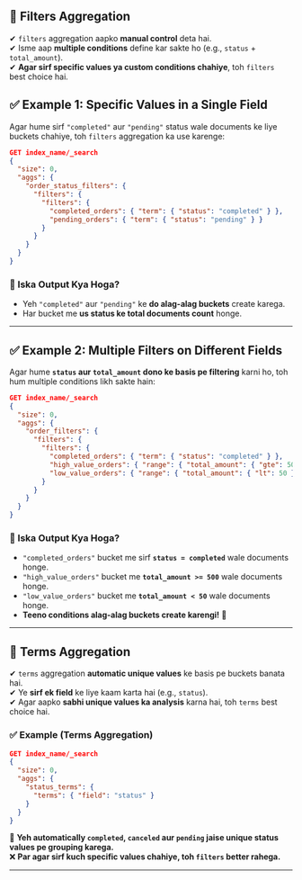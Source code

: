 ## **🔹 Filters Aggregation**

✔ `filters` aggregation aapko **manual control** deta hai.  
✔ Isme aap **multiple conditions** define kar sakte ho (e.g., `status` + `total_amount`).  
✔ **Agar sirf specific values ya custom conditions chahiye**, toh `filters` best choice hai.

## **✅ Example 1: Specific Values in a Single Field**

Agar hume sirf `"completed"` aur `"pending"` status wale documents ke liye buckets chahiye, toh `filters` aggregation ka use karenge:

```json
GET index_name/_search
{
  "size": 0,
  "aggs": {
    "order_status_filters": {
      "filters": {
        "filters": {
          "completed_orders": { "term": { "status": "completed" } },
          "pending_orders": { "term": { "status": "pending" } }
        }
      }
    }
  }
}
```

### **📌 Iska Output Kya Hoga?**

- Yeh `"completed"` aur `"pending"` ke **do alag-alag buckets** create karega.
- Har bucket me **us status ke total documents count** honge.

---

## **✅ Example 2: Multiple Filters on Different Fields**

Agar hume **`status` aur `total_amount` dono ke basis pe filtering** karni ho, toh hum multiple conditions likh sakte hain:

```json
GET index_name/_search
{
  "size": 0,
  "aggs": {
    "order_filters": {
      "filters": {
        "filters": {
          "completed_orders": { "term": { "status": "completed" } },
          "high_value_orders": { "range": { "total_amount": { "gte": 500 } } },
          "low_value_orders": { "range": { "total_amount": { "lt": 50 } } }
        }
      }
    }
  }
}
```

### **📌 Iska Output Kya Hoga?**

- `"completed_orders"` bucket me sirf **`status = completed`** wale documents honge.
- `"high_value_orders"` bucket me **`total_amount >= 500`** wale documents honge.
- `"low_value_orders"` bucket me **`total_amount < 50`** wale documents honge.
- **Teeno conditions alag-alag buckets create karengi!** 🚀

---

## **🔹 Terms Aggregation**

✔ `terms` aggregation **automatic unique values** ke basis pe buckets banata hai.  
✔ Ye **sirf ek field** ke liye kaam karta hai (e.g., `status`).  
✔ Agar aapko **sabhi unique values ka analysis** karna hai, toh `terms` best choice hai.

### **✅ Example (Terms Aggregation)**

```json
GET index_name/_search
{
  "size": 0,
  "aggs": {
    "status_terms": {
      "terms": { "field": "status" }
    }
  }
}
```

🔹 **Yeh automatically `completed`, `canceled` aur `pending` jaise unique status values pe grouping karega.**  
❌ **Par agar sirf kuch specific values chahiye, toh `filters` better rahega.**

---
